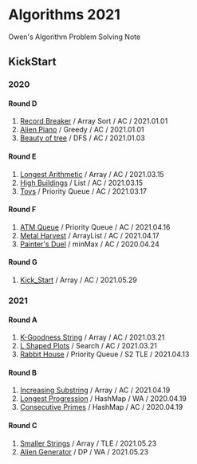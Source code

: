 # Algorithms 2021

Owen's Algorithm Problem Solving Note

## KickStart

### 2020

#### Round D

1. [Record Breaker](https://github.com/dev-owen/Algorithms-2021/blob/main/src/Kickstart_2020_D_1.java) / Array Sort / AC / 2021.01.01
2. [Alien Piano](https://github.com/dev-owen/Algorithms-2021/blob/main/src/Kickstart_2020_D_2.java) / Greedy / AC / 2021.01.01
3. [Beauty of tree](https://github.com/dev-owen/Algorithms-2021/blob/main/src/Kickstart_2020_D_3.java) / DFS / AC / 2021.01.03

#### Round E

1. [Longest Arithmetic](https://github.com/dev-owen/Algorithms-2021/blob/main/src/Kickstart_2020_E_1.java) / Array / AC / 2021.03.15
2. [High Buildings](https://github.com/dev-owen/Algorithms-2021/blob/main/src/Kickstart_2020_E_2.java) / List / AC / 2021.03.15
3. [Toys](https://github.com/dev-owen/Algorithms-2021/blob/main/src/Kickstart_2020_E_3.java) / Priority Queue / AC / 2021.03.17

#### Round F

1. [ATM Queue](https://github.com/dev-owen/Algorithms-2021/blob/main/src/Kickstart_2020_F_1.java) / Priority Queue / AC / 2021.04.16
2. [Metal Harvest](https://github.com/dev-owen/Algorithms-2021/blob/main/src/Kickstart_2020_F_2.java) / ArrayList / AC / 2021.04.17
3. [Painter's Duel](https://github.com/dev-owen/Algorithms-2021/blob/main/src/Kickstart_2020_F_3.java) / minMax / AC / 2020.04.24

#### Round G

1. [Kick_Start](https://github.com/dev-owen/Algorithms-2021/blob/main/src/Kickstart_2020_G_1.java) / Array / AC / 2021.05.29

### 2021

#### Round A

1. [K-Goodness String](https://github.com/dev-owen/Algorithms-2021/blob/main/src/Kickstart_2021_A_1.java) / Array / AC / 2021.03.21
2. [L Shaped Plots](https://github.com/dev-owen/Algorithms-2021/blob/main/src/KickStart_2021_A_2.java) / Search / AC / 2021.03.21
3. [Rabbit House](https://github.com/dev-owen/Algorithms-2021/blob/main/src/Kickstart_2021_A_3.java) / Priority Queue / S2 TLE / 2021.04.13

#### Round B

1. [Increasing Substring](https://github.com/dev-owen/Algorithms-2021/blob/main/src/Kickstart_2021_B_1.java) / Array / AC / 2021.04.19
2. [Longest Progression](https://github.com/dev-owen/Algorithms-2021/blob/main/src/Kickstart_2021_B_2.java) / HashMap / WA / 2020.04.19
3. [Consecutive Primes](https://github.com/dev-owen/Algorithms-2021/blob/main/src/Kickstart_2021_B_3.java) / HashMap / AC / 2020.04.19

#### Round C

1. [Smaller Strings](https://github.com/dev-owen/Algorithms-2021/blob/main/src/Kickstart_2021_C_1.java) / Array / TLE / 2021.05.23
2. [Alien Generator](https://github.com/dev-owen/Algorithms-2021/blob/main/src/Kickstart_2021_C_2.java) / DP / WA / 2021.05.23